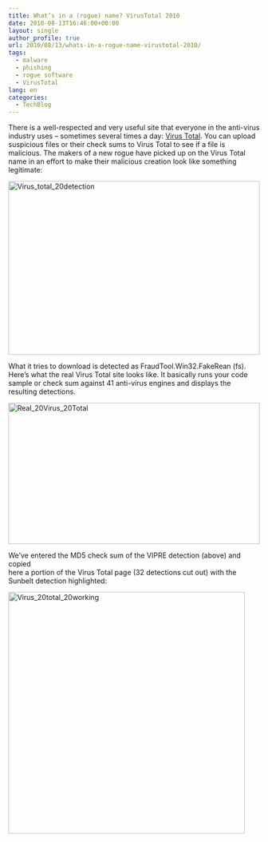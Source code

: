 ```yaml
---
title: What’s in a (rogue) name? VirusTotal 2010
date: 2010-08-13T16:46:00+00:00
layout: single
author_profile: true
url: 2010/08/13/whats-in-a-rogue-name-virustotal-2010/
tags:
  - malware
  - phishing
  - rogue software
  - VirusTotal
lang: en
categories: 
  - TechBlog
---
```

There is a well-respected and very useful site that everyone in the anti-virus industry uses – sometimes several times a day: [Virus Total](http://www.virustotal.com/). You can upload suspicious files or their check sums to Virus Total to see if a file is malicious. The makers of a new rogue have picked up on the Virus Total name in an effort to make their malicious creation look like something legitimate:

[<img title="Virus_total_20detection" border="0" alt="Virus_total_20detection" src="http://lh5.ggpht.com/_vaUVXcmC3OI/TGVtjVe-RWI/AAAAAAAACTM/MY-Stsf0Dnc/Virus_total_20detection_thumb%5B2%5D.png?imgmax=800" width="504" height="348" />](http://lh6.ggpht.com/_vaUVXcmC3OI/TGVtTSQvncI/AAAAAAAACTI/hPfbDoeAKww/s1600-h/Virus_total_20detection%5B4%5D.png) 

What it tries to download is detected as FraudTool.Win32.FakeRean (fs).  
Here’s what the real Virus Total site looks like. It basically runs your code sample or check sum against 41 anti-virus engines and displays the resulting detections. 

[<img title="Real_20Virus_20Total" border="0" alt="Real_20Virus_20Total" src="http://lh6.ggpht.com/_vaUVXcmC3OI/TGVvGqi6pVI/AAAAAAAACTU/SPzlz1Zd00c/Real_20Virus_20Total_thumb%5B2%5D.png?imgmax=800" width="504" height="283" />](http://lh6.ggpht.com/_vaUVXcmC3OI/TGVtmsqmyUI/AAAAAAAACTQ/xuOQ90OfHlI/s1600-h/Real_20Virus_20Total%5B4%5D.png) 

We’ve entered the MD5 check sum of the VIPRE detection (above) and copied  
here a portion of the Virus Total page (32 detections cut out) with the Sunbelt detection highlighted: 

[<img title="Virus_20total_20working" border="0" alt="Virus_20total_20working" src="http://lh3.ggpht.com/_vaUVXcmC3OI/TGVv4N4tzmI/AAAAAAAACTc/awCutYy9KHs/Virus_20total_20working_thumb%5B2%5D.png?imgmax=800" width="474" height="484" />](http://lh6.ggpht.com/_vaUVXcmC3OI/TGVvsDXEKdI/AAAAAAAACTY/DWb9lHEzbmI/s1600-h/Virus_20total_20working%5B4%5D.png)
